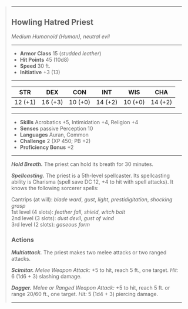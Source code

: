 >___
>## Howling Hatred Priest
>*Medium Humanoid (Human), neutral evil*
>___
>- **Armor Class** 15 (*studded leather*)
>- **Hit Points** 45 (10d8)
>- **Speed** 30 ft.
>- **Initiative** +3 (13)
>___
>|STR|DEX|CON|INT|WIS|CHA|
>|:---:|:---:|:---:|:---:|:---:|:---:|
>|12 (+1)|16 (+3)|10 (+0)|14 (+2)|10 (+0)|14 (+2)|
>___
>- **Skills** Acrobatics +5, Intimidation +4, Religion +4
>- **Senses** passive Perception 10
>- **Languages** Auran, Common
>- **Challenge** 2 (XP 450; PB +2)
>- **Proficiency Bonus** +2
>___
>***Hold Breath.*** The priest can hold its breath for 30 minutes.  
>
>***Spellcasting.*** The priest is a 5th-level spellcaster. Its spellcasting ability is Charisma (spell save DC 12, +4 to hit with spell attacks). It knows the following sorcerer spells:  
>
>Cantrips (at will): *blade ward*, *gust*, *light*, *prestidigitation*, *shocking grasp*  
>1st level (4 slots): *feather fall*, *shield*, *witch bolt*  
>2nd level (3 slots): *dust devil*, *gust of wind*  
>3rd level (2 slots): *gaseous form*  
>
>### Actions
>***Multiattack.*** The priest makes two melee attacks or two ranged attacks.  
>
>***Scimitar.*** *Melee Weapon Attack:*  +5 to hit, reach 5 ft., one target. *Hit:* 6 (1d6 + 3) slashing damage.  
>
>***Dagger.*** *Melee  or Ranged Weapon Attack:*  +5 to hit, reach 5 ft. or range 20/60 ft., one target. *Hit:* 5 (1d4 + 3) piercing damage.  
>___